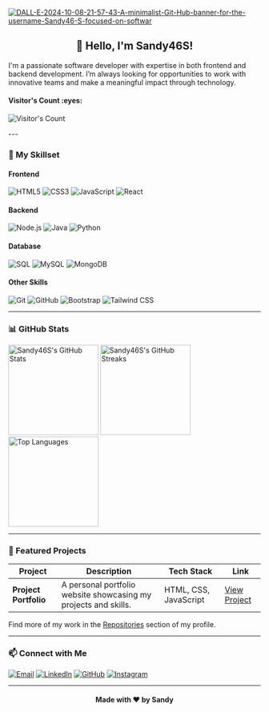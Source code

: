 <a href="https://ibb.co/pnqXJSH"><img src="https://i.ibb.co/d7ZKGRN/DALL-E-2024-10-08-21-57-43-A-minimalist-Git-Hub-banner-for-the-username-Sandy46-S-focused-on-softwar.jpg" alt="DALL-E-2024-10-08-21-57-43-A-minimalist-Git-Hub-banner-for-the-username-Sandy46-S-focused-on-softwar" border="0" /></a>
<h2 align="center">👋 Hello, I'm Sandy46S!</h2>

<p align="left">
  I'm a passionate software developer with expertise in both frontend and backend development. I’m always looking for opportunities to work with innovative teams and make a meaningful impact through technology.
</p>
<h4 align="left">Visitor's Count :eyes:</h4>

<p align="left"><img src="https://profile-counter.glitch.me/{sandy46s}/count.svg" alt="Visitor's Count" /></p>
---

### 🔧 My Skillset

#### Frontend
<p align="left">
  <img src="https://img.shields.io/badge/HTML5-E34F26?style=for-the-badge&logo=html5&logoColor=white" alt="HTML5">
  <img src="https://img.shields.io/badge/CSS3-1572B6?style=for-the-badge&logo=css3&logoColor=white" alt="CSS3">
  <img src="https://img.shields.io/badge/JavaScript-F7DF1E?style=for-the-badge&logo=javascript&logoColor=black" alt="JavaScript">
  <img src="https://img.shields.io/badge/React-61DAFB?style=for-the-badge&logo=react&logoColor=black" alt="React">
</p>

#### Backend
<p align="left">
  <img src="https://img.shields.io/badge/Node.js-339933?style=for-the-badge&logo=node.js&logoColor=white" alt="Node.js">
  <img src="https://img.shields.io/badge/Java-007396?style=for-the-badge&logo=java&logoColor=white" alt="Java">
  <img src="https://img.shields.io/badge/Python-3776AB?style=for-the-badge&logo=python&logoColor=white" alt="Python">
</p>

#### Database
<p align="left">
  <img src="https://img.shields.io/badge/SQL-003B57?style=for-the-badge&logo=sqlite&logoColor=white" alt="SQL">
  <img src="https://img.shields.io/badge/MySQL-4479A1?style=for-the-badge&logo=mysql&logoColor=white" alt="MySQL">
  <img src="https://img.shields.io/badge/MongoDB-47A248?style=for-the-badge&logo=mongodb&logoColor=white" alt="MongoDB">
</p>

#### Other Skills
<p align="left">
  <img src="https://img.shields.io/badge/Git-F05032?style=for-the-badge&logo=git&logoColor=white" alt="Git">
  <img src="https://img.shields.io/badge/GitHub-181717?style=for-the-badge&logo=github&logoColor=white" alt="GitHub">
  <img src="https://img.shields.io/badge/Bootstrap-7952B3?style=for-the-badge&logo=bootstrap&logoColor=white" alt="Bootstrap">
  <img src="https://img.shields.io/badge/Tailwind_CSS-38B2AC?style=for-the-badge&logo=tailwind-css&logoColor=white" alt="Tailwind CSS">
</p>

---

### 📊 GitHub Stats
<div align="left">
  <img height="180em" src="https://github-readme-stats.vercel.app/api?username=Sandy46S&show_icons=true&theme=dark&count_private=true" alt="Sandy46S's GitHub Stats" />
  <img height="180em" src="https://github-readme-streak-stats.herokuapp.com/?user=Sandy46S&theme=dark" alt="Sandy46S's GitHub Streaks" />
  <img height="180em" src="https://github-readme-stats.vercel.app/api/top-langs/?username=Sandy46S&layout=compact&theme=dark" alt="Top Languages" />
</div>

---

### 📂 Featured Projects

| Project | Description | Tech Stack | Link |
|---------|-------------|------------|------|
| **Project Portfolio** | A personal portfolio website showcasing my projects and skills. | HTML, CSS, JavaScript | [View Project](#) |

Find more of my work in the [Repositories](https://github.com/Sandy46S?tab=repositories) section of my profile.

---

### 📫 Connect with Me

<p >
  <a href="mailtp:sandhoshsaminathan7294@gmail.com"><img src="https://img.shields.io/badge/Email-%23D14836.svg?style=for-the-badge&logo=gmail&logoColor=white" alt="Email"></a>
  <a href="https://www.linkedin.com/in/sandhosh-kumar-s-3977a7321/"><img src="https://img.shields.io/badge/LinkedIn-%230A66C2.svg?style=for-the-badge&logo=linkedin&logoColor=white" alt="LinkedIn"></a>
  <a href="https://github.com/Sandy46S"><img src="https://img.shields.io/badge/GitHub-%2312100E.svg?style=for-the-badge&logo=github&logoColor=white" alt="GitHub"></a>
  <a href="https://www.instagram.com/mr_____sandy_46"><img src="https://img.shields.io/badge/Instagram-%23E4405F.svg?style=for-the-badge&logo=instagram&logoColor=white" alt="Instagram"></a>

</p>

---

<h4 align="center">Made with ❤️ by Sandy</h4>
